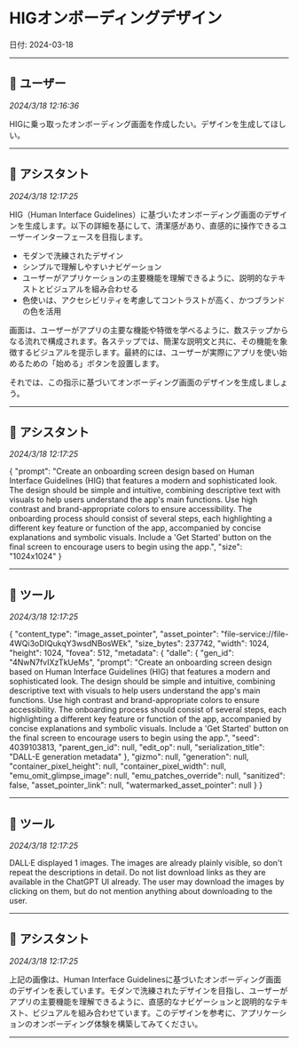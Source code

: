 # HIGオンボーディングデザイン

日付: 2024-03-18

---

## 👤 ユーザー
*2024/3/18 12:16:36*

HIGに乗っ取ったオンボーディング画面を作成したい。デザインを生成してほしい。

---

## 🤖 アシスタント
*2024/3/18 12:17:25*

HIG（Human Interface Guidelines）に基づいたオンボーディング画面のデザインを生成します。以下の詳細を基にして、清潔感があり、直感的に操作できるユーザーインターフェースを目指します。

- モダンで洗練されたデザイン
- シンプルで理解しやすいナビゲーション
- ユーザーがアプリケーションの主要機能を理解できるように、説明的なテキストとビジュアルを組み合わせる
- 色使いは、アクセシビリティを考慮してコントラストが高く、かつブランドの色を活用

画面は、ユーザーがアプリの主要な機能や特徴を学べるように、数ステップからなる流れで構成されます。各ステップでは、簡潔な説明文と共に、その機能を象徴するビジュアルを提示します。最終的には、ユーザーが実際にアプリを使い始めるための「始める」ボタンを設置します。

それでは、この指示に基づいてオンボーディング画面のデザインを生成しましょう。

---

## 🤖 アシスタント
*2024/3/18 12:17:25*

{
  "prompt": "Create an onboarding screen design based on Human Interface Guidelines (HIG) that features a modern and sophisticated look. The design should be simple and intuitive, combining descriptive text with visuals to help users understand the app's main functions. Use high contrast and brand-appropriate colors to ensure accessibility. The onboarding process should consist of several steps, each highlighting a different key feature or function of the app, accompanied by concise explanations and symbolic visuals. Include a 'Get Started' button on the final screen to encourage users to begin using the app.",
  "size": "1024x1024"
}

---

## 🔧 ツール
*2024/3/18 12:17:25*

{
  "content\_type": "image\_asset\_pointer",
  "asset\_pointer": "file-service://file-4WQi3oDIQukqY3wsdNBosWEk",
  "size\_bytes": 237742,
  "width": 1024,
  "height": 1024,
  "fovea": 512,
  "metadata": {
    "dalle": {
      "gen\_id": "4NwN7fvIXzTkUeMs",
      "prompt": "Create an onboarding screen design based on Human Interface Guidelines (HIG) that features a modern and sophisticated look. The design should be simple and intuitive, combining descriptive text with visuals to help users understand the app's main functions. Use high contrast and brand-appropriate colors to ensure accessibility. The onboarding process should consist of several steps, each highlighting a different key feature or function of the app, accompanied by concise explanations and symbolic visuals. Include a 'Get Started' button on the final screen to encourage users to begin using the app.",
      "seed": 4039103813,
      "parent\_gen\_id": null,
      "edit\_op": null,
      "serialization\_title": "DALL-E generation metadata"
    },
    "gizmo": null,
    "generation": null,
    "container\_pixel\_height": null,
    "container\_pixel\_width": null,
    "emu\_omit\_glimpse\_image": null,
    "emu\_patches\_override": null,
    "sanitized": false,
    "asset\_pointer\_link": null,
    "watermarked\_asset\_pointer": null
  }
}

---

## 🔧 ツール
*2024/3/18 12:17:25*

DALL·E displayed 1 images. The images are already plainly visible, so don't repeat the descriptions in detail. Do not list download links as they are available in the ChatGPT UI already. The user may download the images by clicking on them, but do not mention anything about downloading to the user.

---

## 🤖 アシスタント
*2024/3/18 12:17:25*

上記の画像は、Human Interface Guidelinesに基づいたオンボーディング画面のデザインを表しています。モダンで洗練されたデザインを目指し、ユーザーがアプリの主要機能を理解できるように、直感的なナビゲーションと説明的なテキスト、ビジュアルを組み合わせています。このデザインを参考に、アプリケーションのオンボーディング体験を構築してみてください。

---
